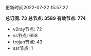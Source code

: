 更新时间2022-07-22 15:57:22

**总订阅: 73**
**总节点: 3589**
**有效节点: 774**
- v2ray节点: 72
- ss节点: 658
- trojan节点: 43
- ssr节点: 1
